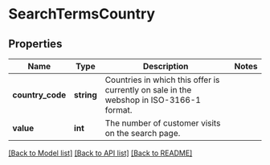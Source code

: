 # SearchTermsCountry

## Properties
Name | Type | Description | Notes
------------ | ------------- | ------------- | -------------
**country_code** | **string** | Countries in which this offer is currently on sale in the webshop in ISO-3166-1 format. | 
**value** | **int** | The number of customer visits on the search page. | 

[[Back to Model list]](../README.md#documentation-for-models) [[Back to API list]](../README.md#documentation-for-api-endpoints) [[Back to README]](../README.md)


